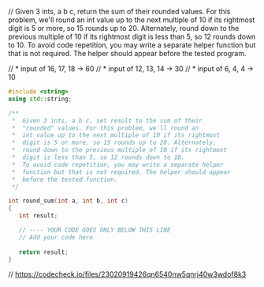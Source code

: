 // Given 3 ints, a b c, return the sum of their rounded values. For this problem, we'll round an int value up to the next multiple of 10 if its rightmost digit is 5 or more, so 15 rounds up to 20. Alternately, round down to the previous multiple of 10 if its rightmost digit is less than 5, so 12 rounds down to 10. To avoid code repetition, you may write a separate helper function but that is not required. The helper should appear before the tested program.

// * input of 16, 17, 18 → 60
// * input of 12, 13, 14 → 30
// * input of 6, 4, 4 → 10

```cpp
#include <string>
using std::string;

/**
 *  Given 3 ints, a b c, set result to the sum of their 
 *  "rounded" values. For this problem, we'll round an 
 *  int value up to the next multiple of 10 if its rightmost 
 *  digit is 5 or more, so 15 rounds up to 20. Alternately, 
 *  round down to the previous multiple of 10 if its rightmost 
 *  digit is less than 5, so 12 rounds down to 10. 
 *  To avoid code repetition, you may write a separate helper 
 *  function but that is not required. The helper should appear 
 *  before the tested function. 
 */

int round_sum(int a, int b, int c)
{
   int result;

   // ---- YOUR CODE GOES ONLY BELOW THIS LINE
   // Add your code here
   
   return result;
}
```

// https://codecheck.io/files/23020919426qn6540nw5qnrj40w3wdof8k3
